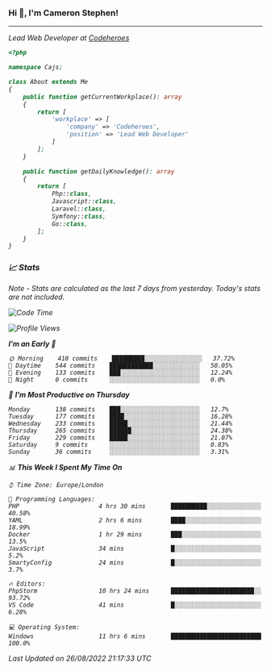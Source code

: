 ### Hi 👋, I'm Cameron Stephen!
<hr>
<p><em>Lead Web Developer at <a href="https://codeheroes.co.uk">Codeheroes</a></p>


```php
<?php

namespace Cajs;

class About extends Me
{
    public function getCurrentWorkplace(): array
    {
        return [
            'workplace' => [
                'company' => 'Codeheroes',
                'position' => 'Lead Web Developer'
            ]
        ];
    }

    public function getDailyKnowledge(): array
    {
        return [
            Php::class,
            Javascript::class,
            Laravel::class,
            Symfony::class,
            Go::class,
        ];
    }
}
```

### 📈 Stats
<p><em>Note - Stats are calculated as the last 7 days from yesterday. Today's stats are not included.</em></p>


<!--START_SECTION:waka-->
![Code Time](http://img.shields.io/badge/Code%20Time-3%2C097%20hrs%2058%20mins-blue)

![Profile Views](http://img.shields.io/badge/Profile%20Views-0-blue)

**I'm an Early 🐤** 

```text
🌞 Morning    410 commits    █████████░░░░░░░░░░░░░░░░   37.72% 
🌆 Daytime    544 commits    ████████████░░░░░░░░░░░░░   50.05% 
🌃 Evening    133 commits    ███░░░░░░░░░░░░░░░░░░░░░░   12.24% 
🌙 Night      0 commits      ░░░░░░░░░░░░░░░░░░░░░░░░░   0.0%

```
📅 **I'm Most Productive on Thursday** 

```text
Monday       138 commits    ███░░░░░░░░░░░░░░░░░░░░░░   12.7% 
Tuesday      177 commits    ████░░░░░░░░░░░░░░░░░░░░░   16.28% 
Wednesday    233 commits    █████░░░░░░░░░░░░░░░░░░░░   21.44% 
Thursday     265 commits    ██████░░░░░░░░░░░░░░░░░░░   24.38% 
Friday       229 commits    █████░░░░░░░░░░░░░░░░░░░░   21.07% 
Saturday     9 commits      ░░░░░░░░░░░░░░░░░░░░░░░░░   0.83% 
Sunday       36 commits     ░░░░░░░░░░░░░░░░░░░░░░░░░   3.31%

```


📊 **This Week I Spent My Time On** 

```text
⌚︎ Time Zone: Europe/London

💬 Programming Languages: 
PHP                      4 hrs 30 mins       ██████████░░░░░░░░░░░░░░░   40.58% 
YAML                     2 hrs 6 mins        ████░░░░░░░░░░░░░░░░░░░░░   18.99% 
Docker                   1 hr 29 mins        ███░░░░░░░░░░░░░░░░░░░░░░   13.5% 
JavaScript               34 mins             █░░░░░░░░░░░░░░░░░░░░░░░░   5.2% 
SmartyConfig             24 mins             █░░░░░░░░░░░░░░░░░░░░░░░░   3.7%

🔥 Editors: 
PhpStorm                 10 hrs 24 mins      ███████████████████████░░   93.72% 
VS Code                  41 mins             █░░░░░░░░░░░░░░░░░░░░░░░░   6.28%

💻 Operating System: 
Windows                  11 hrs 6 mins       █████████████████████████   100.0%

```


 Last Updated on 26/08/2022 21:17:33 UTC
<!--END_SECTION:waka-->
